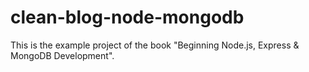 # clean-blog-node-mongodb
This is the example project of the book "Beginning Node.js, Express &amp; MongoDB Development".

